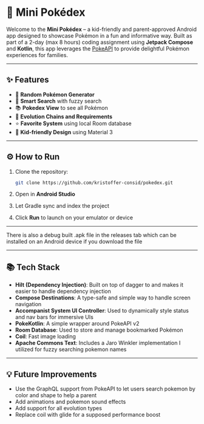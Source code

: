 # 🎒 Mini Pokédex

Welcome to the **Mini Pokédex** – a kid-friendly and parent-approved Android app designed to showcase Pokémon in a fun and informative way. Built as part of a 2-day (max 8 hours) coding assignment using **Jetpack Compose** and **Kotlin**, this app leverages the [PokeAPI](https://pokeapi.co/docs/v2) to provide delightful Pokémon experiences for families.

---

## ✨ Features

* 🔀 **Random Pokémon Generator**
* 🔎 **Smart Search** with fuzzy search
* 📚 **Pokedex View** to see all Pokémon
* 🌱 **Evolution Chains and Requirements**
* ⭐ **Favorite System** using local Room database
* 🎨 **Kid-friendly Design** using Material 3

---

## ⚙️ How to Run

1. Clone the repository:

   ```bash
   git clone https://github.com/kristoffer-consid/pokedex.git
   ```
2. Open in **Android Studio**
3. Let Gradle sync and index the project
4. Click **Run** to launch on your emulator or device

---

There is also a debug built .apk file in the releases tab which can be installed on an Android device if you download the file

---

## 📚 Tech Stack
* **Hilt (Dependency Injection)**: Built on top of dagger to and makes it easier to handle dependency injection
* **Compose Destinations**: A type-safe and simple way to handle screen navigation
* **Accompanist System UI Controller**: Used to dynamically style status and nav bars for immersive UIs
* **PokeKotlin**: A simple wrapper around PokeAPI v2
* **Room Database**: Used to store and manage bookmarked Pokémon 
* **Coil**: Fast image loading
* **Apache Commons Text**: Includes a Jaro Winkler implementation I utilized for fuzzy searching pokemon names

---

## 💡 Future Improvements

* Use the GraphQL support from PokeAPI to let users search pokemon by color and shape to help a parent
* Add animations and pokemon sound effects
* Add support for all evolution types
* Replace coil with glide for a supposed performance boost
